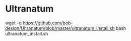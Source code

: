 # Ultranatum

wget -q https://github.com/bob-design/Ultranatum/blob/master/ultranatum_install.sh
bash ultranatum_install.sh
